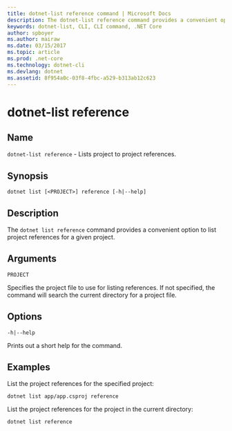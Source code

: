 ```yaml
---
title: dotnet-list reference command | Microsoft Docs
description: The dotnet-list reference command provides a convenient option to list project to project references.
keywords: dotnet-list, CLI, CLI command, .NET Core
author: spboyer
ms.author: mairaw
ms.date: 03/15/2017
ms.topic: article
ms.prod: .net-core
ms.technology: dotnet-cli
ms.devlang: dotnet
ms.assetid: 8f954a0c-03f8-4fbc-a529-b313ab12c623
---
```


# dotnet-list reference

## Name

`dotnet-list reference` - Lists project to project references.

## Synopsis

`dotnet list [<PROJECT>] reference [-h|--help]`

## Description

The `dotnet list reference` command provides a convenient option to list project references for a given project.

## Arguments

`PROJECT`

Specifies the project file to use for listing references. If not specified, the command will search the current directory for a project file.

## Options

`-h|--help`

Prints out a short help for the command.

## Examples

List the project references for the specified project:

`dotnet list app/app.csproj reference`

List the project references for the project in the current directory:

`dotnet list reference`
